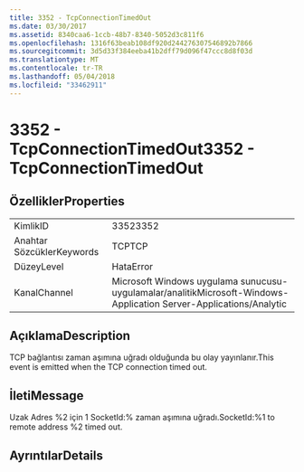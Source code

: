 ```yaml
---
title: 3352 - TcpConnectionTimedOut
ms.date: 03/30/2017
ms.assetid: 8340caa6-1ccb-48b7-8340-5052d3c811f6
ms.openlocfilehash: 1316f63beab108df920d244276307546892b7866
ms.sourcegitcommit: 3d5d33f384eeba41b2dff79d096f47ccc8d8f03d
ms.translationtype: MT
ms.contentlocale: tr-TR
ms.lasthandoff: 05/04/2018
ms.locfileid: "33462911"
---
```

# <a name="3352---tcpconnectiontimedout"></a><span data-ttu-id="47c5e-102">3352 - TcpConnectionTimedOut</span><span class="sxs-lookup"><span data-stu-id="47c5e-102">3352 - TcpConnectionTimedOut</span></span>
## <a name="properties"></a><span data-ttu-id="47c5e-103">Özellikler</span><span class="sxs-lookup"><span data-stu-id="47c5e-103">Properties</span></span>  
  
|||  
|-|-|  
|<span data-ttu-id="47c5e-104">Kimlik</span><span class="sxs-lookup"><span data-stu-id="47c5e-104">ID</span></span>|<span data-ttu-id="47c5e-105">3352</span><span class="sxs-lookup"><span data-stu-id="47c5e-105">3352</span></span>|  
|<span data-ttu-id="47c5e-106">Anahtar Sözcükler</span><span class="sxs-lookup"><span data-stu-id="47c5e-106">Keywords</span></span>|<span data-ttu-id="47c5e-107">TCP</span><span class="sxs-lookup"><span data-stu-id="47c5e-107">TCP</span></span>|  
|<span data-ttu-id="47c5e-108">Düzey</span><span class="sxs-lookup"><span data-stu-id="47c5e-108">Level</span></span>|<span data-ttu-id="47c5e-109">Hata</span><span class="sxs-lookup"><span data-stu-id="47c5e-109">Error</span></span>|  
|<span data-ttu-id="47c5e-110">Kanal</span><span class="sxs-lookup"><span data-stu-id="47c5e-110">Channel</span></span>|<span data-ttu-id="47c5e-111">Microsoft Windows uygulama sunucusu-uygulamalar/analitik</span><span class="sxs-lookup"><span data-stu-id="47c5e-111">Microsoft-Windows-Application Server-Applications/Analytic</span></span>|  
  
## <a name="description"></a><span data-ttu-id="47c5e-112">Açıklama</span><span class="sxs-lookup"><span data-stu-id="47c5e-112">Description</span></span>  
 <span data-ttu-id="47c5e-113">TCP bağlantısı zaman aşımına uğradı olduğunda bu olay yayınlanır.</span><span class="sxs-lookup"><span data-stu-id="47c5e-113">This event is emitted when the TCP connection timed out.</span></span>  
  
## <a name="message"></a><span data-ttu-id="47c5e-114">İleti</span><span class="sxs-lookup"><span data-stu-id="47c5e-114">Message</span></span>  
 <span data-ttu-id="47c5e-115">Uzak Adres %2 için 1 SocketId:% zaman aşımına uğradı.</span><span class="sxs-lookup"><span data-stu-id="47c5e-115">SocketId:%1 to remote address %2 timed out.</span></span>  
  
## <a name="details"></a><span data-ttu-id="47c5e-116">Ayrıntılar</span><span class="sxs-lookup"><span data-stu-id="47c5e-116">Details</span></span>
